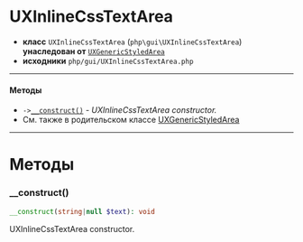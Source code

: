 # UXInlineCssTextArea

- **класс** `UXInlineCssTextArea` (`php\gui\UXInlineCssTextArea`) **унаследован от** [`UXGenericStyledArea`](https://github.com/jphp-group/jphp-richtextfx-ext/blob/master/api-docs/classes/php/gui/UXGenericStyledArea.ru.md)
- **исходники** `php/gui/UXInlineCssTextArea.php`

---

#### Методы

- `->`[`__construct()`](#method-__construct) - _UXInlineCssTextArea constructor._
- См. также в родительском классе [UXGenericStyledArea](https://github.com/jphp-group/jphp-richtextfx-ext/blob/master/api-docs/classes/php/gui/UXGenericStyledArea.ru.md)

---
# Методы

<a name="method-__construct"></a>

### __construct()
```php
__construct(string|null $text): void
```
UXInlineCssTextArea constructor.